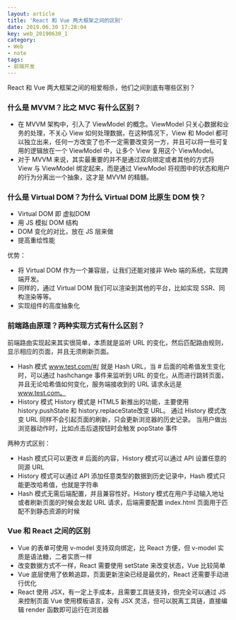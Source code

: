 ```yaml
---
layout: article
title: 'React 和 Vue 两大框架之间的区别'
date: 2019.06.30 17:28:04
key: web_20190630_1
category: 
- Web 
- note
tags:
- 前端开发
---
```


React 和 Vue 两大框架之间的相爱相杀，他们之间到底有哪些区别？

<!-- more -->

### 什么是 MVVM？比之 MVC 有什么区别？
- 在 MVVM 架构中，引入了 ViewModel 的概念。ViewModel 只关心数据和业务的处理，不关心 View 如何处理数据，在这种情况下，View 和 Model 都可以独立出来，任何一方改变了也不一定需要改变另一方，并且可以将一些可复用的逻辑放在一个 ViewModel 中，让多个 View 复用这个 ViewModel。
- 对于 MVVM 来说，其实最重要的并不是通过双向绑定或者其他的方式将 View 与 ViewModel 绑定起来，而是通过 ViewModel 将视图中的状态和用户的行为分离出一个抽象，这才是 MVVM 的精髓。

### 什么是 Virtual DOM？为什么 Virtual DOM 比原生 DOM 快？
- Virtual DOM 即 虚拟DOM
- 用 JS 模拟 DOM 结构
- DOM 变化的对比，放在 JS 层来做
- 提高重绘性能

优势：
- 将 Virtual DOM 作为一个兼容层，让我们还能对接非 Web 端的系统，实现跨端开发。
- 同样的，通过 Virtual DOM 我们可以渲染到其他的平台，比如实现 SSR、同构渲染等等。
- 实现组件的高度抽象化

### 前端路由原理？两种实现方式有什么区别？
前端路由实现起来其实很简单，本质就是监听 URL 的变化，然后匹配路由规则，显示相应的页面，并且无须刷新页面。
- Hash 模式
  www.test.com/#/ 就是 Hash URL，当 # 后面的哈希值发生变化时，可以通过 hashchange 事件来监听到 URL 的变化，从而进行跳转页面，并且无论哈希值如何变化，服务端接收到的 URL 请求永远是 www.test.com。
- History 模式
  History 模式是 HTML5 新推出的功能，主要使用 history.pushState 和 history.replaceState改变 URL。
  通过 History 模式改变 URL 同样不会引起页面的刷新，只会更新浏览器的历史记录。
  当用户做出浏览器动作时，比如点击后退按钮时会触发 popState 事件

两种方式区别：
- Hash 模式只可以更改 # 后面的内容，History 模式可以通过 API 设置任意的同源 URL
- History 模式可以通过 API 添加任意类型的数据到历史记录中，Hash 模式只能更改哈希值，也就是字符串
- Hash 模式无需后端配置，并且兼容性好。History 模式在用户手动输入地址或者刷新页面的时候会发起 URL 请求，后端需要配置 index.html 页面用于匹配不到静态资源的时候

### Vue 和 React 之间的区别
- Vue 的表单可使用 v-model 支持双向绑定，比 React 方便，但 v-model 实质是语法糖，二者实质一样
- 改变数据方式不一样，React 需要使用 setState 来改变状态，Vue 比较简单
- Vue 底层使用了依赖追踪，页面更新渲染已经是最优的，React 还需要手动进行优化
- React 使用 JSX，有一定上手成本，且需要工具链支持，但完全可以通过 JS 来控制页面
  Vue 使用模板语言，没有 JSX 灵活，但可以脱离工具链，直接编辑 render 函数即可运行在浏览器
